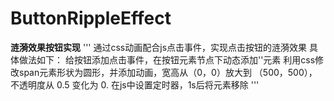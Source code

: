 # ButtonRippleEffect
**涟漪效果按钮实现**
'''
通过css动画配合js点击事件，实现点击按钮的涟漪效果
具体做法如下：
给按钮添加点击事件，在按钮元素节点下动态添加'<span>'元素
利用css修改span元素形状为圆形，并添加动画，宽高从（0，0）放大到 （500，500），不透明度从 0.5 变化为 0.
在js中设置定时器，1s后将<span>元素移除
'''
